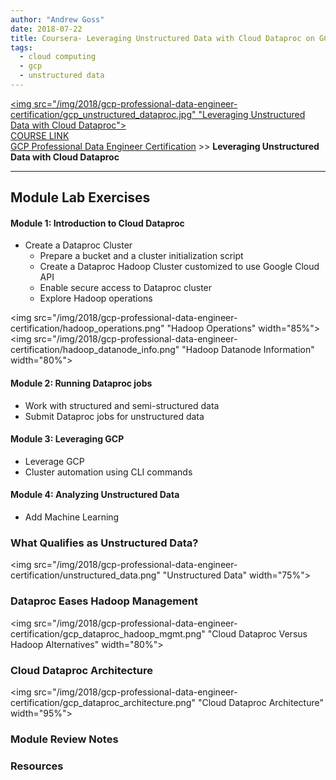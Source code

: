 ```yaml
---
author: "Andrew Goss"
date: 2018-07-22
title: Coursera- Leveraging Unstructured Data with Cloud Dataproc on GCP
tags:
  - cloud computing
  - gcp
  - unstructured data
---
```

<a href="https://www.coursera.org/learn/leveraging-unstructured-data-dataproc-gcp" target=_><img src="/img/2018/gcp-professional-data-engineer-certification/gcp_unstructured_dataproc.jpg" "Leveraging Unstructured Data with Cloud Dataproc"></a><br>
<a href="https://www.coursera.org/learn/leveraging-unstructured-data-dataproc-gcp" target="_blank">COURSE LINK</a><br>
<a href="/2018/gcp-professional-data-engineer-certification/">GCP Professional Data Engineer Certification</a> >> <b>Leveraging Unstructured Data with Cloud Dataproc</b>
<hr>

## Module Lab Exercises

#### Module 1: Introduction to Cloud Dataproc
* Create a Dataproc Cluster
  * Prepare a bucket and a cluster initialization script
  * Create a Dataproc Hadoop Cluster customized to use Google Cloud API
  * Enable secure access to Dataproc cluster
  * Explore Hadoop operations

<img src="/img/2018/gcp-professional-data-engineer-certification/hadoop_operations.png" "Hadoop Operations" width="85%">
<img src="/img/2018/gcp-professional-data-engineer-certification/hadoop_datanode_info.png" "Hadoop Datanode Information" width="80%">

#### Module 2: Running Dataproc jobs
* Work with structured and semi-structured data
* Submit Dataproc jobs for unstructured data

#### Module 3: Leveraging GCP
* Leverage GCP
* Cluster automation using CLI commands

#### Module 4: Analyzing Unstructured Data
* Add Machine Learning

### What Qualifies as Unstructured Data?
<img src="/img/2018/gcp-professional-data-engineer-certification/unstructured_data.png" "Unstructured Data" width="75%">

### Dataproc Eases Hadoop Management
<img src="/img/2018/gcp-professional-data-engineer-certification/gcp_dataproc_hadoop_mgmt.png" "Cloud Dataproc Versus Hadoop Alternatives" width="80%">

### Cloud Dataproc Architecture
<img src="/img/2018/gcp-professional-data-engineer-certification/gcp_dataproc_architecture.png" "Cloud Dataproc Architecture" width="95%">

### Module Review Notes

### Resources